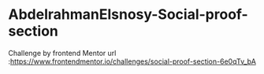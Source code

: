 # AbdelrahmanElsnosy-Social-proof-section
Challenge by frontend Mentor
url :https://www.frontendmentor.io/challenges/social-proof-section-6e0qTv_bA
